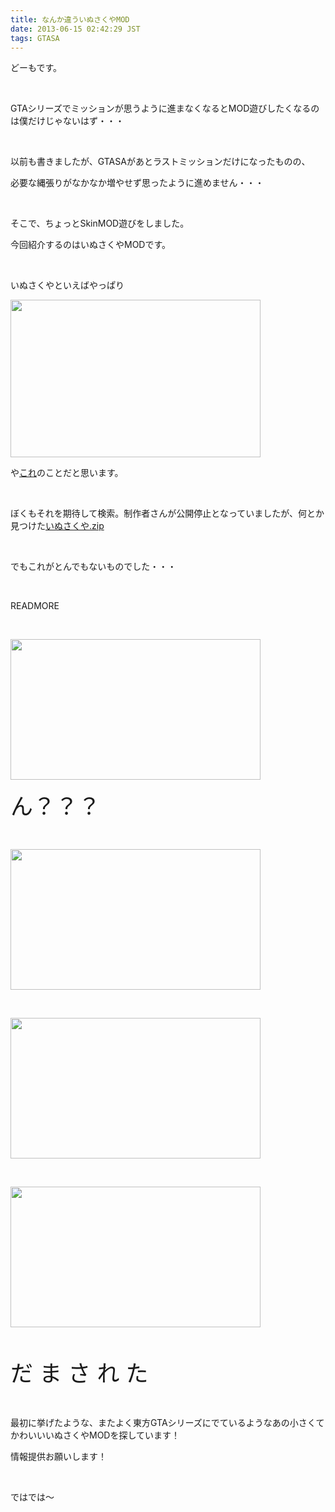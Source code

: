 ```yaml
---
title: なんか違ういぬさくやMOD
date: 2013-06-15 02:42:29 JST
tags: GTASA
---
```

<p>どーもです。</p>
<p>&nbsp;</p>
<p>GTAシリーズでミッションが思うように進まなくなるとMOD遊びしたくなるのは僕だけじゃないはず・・・</p>
<p>&nbsp;</p>
<p>以前も書きましたが、GTASAがあとラストミッションだけになったものの、</p>
<p>必要な縄張りがなかなか増やせず思ったように進めません・・・</p>
<p>&nbsp;</p>
<p>そこで、ちょっとSkinMOD遊びをしました。</p>
<p>今回紹介するのはいぬさくやMODです。</p>
<p>&nbsp;</p>
<p>いぬさくやといえばやっぱり</p>
<p><a href="https://picasaweb.google.com/lh/photo/jN7zrDbO6Hvf275YE5Kh3NMTjNZETYmyPJy0liipFm0?feat=embedwebsite"><img src="https://lh5.googleusercontent.com/-7_sj5Y4braQ/UbtTgsXzecI/AAAAAAAACPM/_M2X3Qn5nz0/s400/Untitled.png" height="252" width="400" /></a></p>
<p>や<a href="http://dic.pixiv.net/a/%E3%81%84%E3%81%AC%E3%81%95%E3%81%8F%E3%82%84">これ</a>のことだと思います。</p>
<p>&nbsp;</p>
<p>ぼくもそれを期待して検索。制作者さんが公開停止となっていましたが、何とか見つけた<a href="http://ux.getuploader.com/gta_308/download/34/%E3%81%84%E3%81%AC%E3%81%95%E3%81%8F%E3%82%84.zip">いぬさくや.zip</a></p>
<p>&nbsp;</p>
<p>でもこれがとんでもないものでした・・・</p>
<p>&nbsp;</p>
READMORE
<p>&nbsp;</p>
<p><a href="https://picasaweb.google.com/lh/photo/YZ_4Z9797sFZnVAO8gLJMdMTjNZETYmyPJy0liipFm0?feat=embedwebsite"><img src="https://lh4.googleusercontent.com/-cYuhqBK_kyU/UbtT8oH6LgI/AAAAAAAACPk/L5ufdPhqRbs/s400/gta_sa%25202013-06-15%252002-22-54-22.png" height="225" width="400" /></a></p>
<p><span style="font-size:36px;">ん？？？</span></p>
<p>&nbsp;</p>
<p><a href="https://picasaweb.google.com/lh/photo/jwF4sYiVxj4Au50wcqag7dMTjNZETYmyPJy0liipFm0?feat=embedwebsite"><img src="https://lh6.googleusercontent.com/-dFyBMkE11wo/UbtT2jlImXI/AAAAAAAACPU/CGvRpk-YDL0/s400/gta_sa%25202013-06-15%252002-23-01-99.png" height="225" width="400" /></a></p>
<p>&nbsp;</p>
<p><a href="https://picasaweb.google.com/lh/photo/t4BFmGRpeJinJo__hu2VAdMTjNZETYmyPJy0liipFm0?feat=embedwebsite"><img src="https://lh3.googleusercontent.com/-oyo5Wpeyuwk/UbtT8bdqggI/AAAAAAAACPg/zgnmaiEKr88/s400/gta_sa%25202013-06-15%252002-23-12-18.png" height="225" width="400" /></a></p>
<p>&nbsp;</p>
<p><a href="https://picasaweb.google.com/lh/photo/bgmqOuqITroWDkHvZkWqtNMTjNZETYmyPJy0liipFm0?feat=embedwebsite"><img src="https://lh5.googleusercontent.com/-hf7sRU95SVg/UbtUIFEh7_I/AAAAAAAACP0/J_J7TzI39SE/s400/gta_sa%25202013-06-15%252002-23-39-64.png" height="225" width="400" /></a></p>
<p>&nbsp;</p>
<p><span style="font-size:36px;">だ ま さ れ た</span></p>
<p>&nbsp;</p>
<p>最初に挙げたような、またよく東方GTAシリーズにでているようなあの小さくてかわいいいぬさくやMODを探しています！</p>
<p>情報提供お願いします！</p>
<p>&nbsp;</p>
<p>ではでは～</p>
